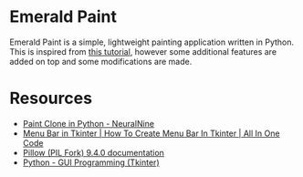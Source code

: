 # Emerald Paint
Emerald Paint is a simple, lightweight painting application written in Python.  This is inspired from [this tutorial](https://www.youtube.com/watch?v=x_t292uiH5Q), however some additional features are added on top and some modifications are made.

# Resources
* [Paint Clone in Python - NeuralNine](https://www.youtube.com/watch?v=x_t292uiH5Q)
* [Menu Bar in Tkinter | How To Create Menu Bar In Tkinter | All In One Code](https://www.youtube.com/watch?v=X74z3vjwdZc)
* [Pillow (PIL Fork) 9.4.0 documentation](https://pillow.readthedocs.io/en/stable/index.html)
* [Python - GUI Programming (Tkinter)](https://www.tutorialspoint.com/python/python_gui_programming.htm)
